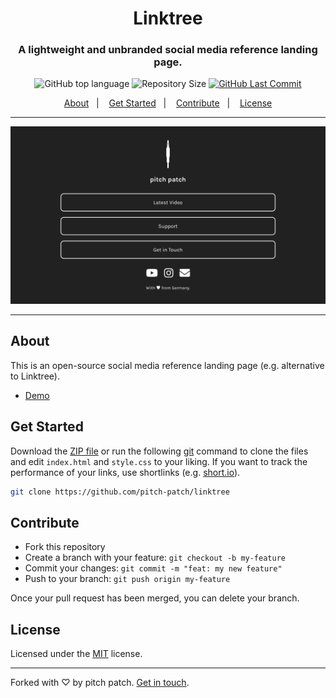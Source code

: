 <h1 align="center">Linktree</h1>
<h3 align="center">A lightweight and unbranded social media reference landing page.</h3>

<p align="center">
  <img alt="GitHub top language" src="https://img.shields.io/github/languages/top/pitch-patch/linktree?color=1a7cbd&labelColor=000000">
  
  <img alt="Repository Size" src="https://img.shields.io/github/repo-size/pitch-patch/linktree?color=1a7cbd&labelColor=000000">
  
  <a href="https://github.com/pitch-patch/linktree/commits/simplified">
    <img alt="GitHub Last Commit" src="https://img.shields.io/github/last-commit/pitch-patch/linktree?color=1a7cbd&labelColor=000000"></a>
</p>

<p align="center">
  <a href="#about">About</a>&nbsp;&nbsp;&nbsp;|&nbsp;&nbsp;&nbsp;
  <a href="#get-started">Get Started</a>&nbsp;&nbsp;&nbsp;|&nbsp;&nbsp;&nbsp;
  <a href="#contribute">Contribute</a>&nbsp;&nbsp;&nbsp;|&nbsp;&nbsp;&nbsp;
  <a href="#license">License</a>
</p>

---

<p align="center">
  <img alt="screenshot" src="screenshot.png">
</p>

---

## About

This is an open-source social media reference landing page (e.g. alternative to Linktree).
- [Demo](https://pitch-patch.github.io/linktree)

## Get Started

Download the [ZIP file](https://github.com/pitch-patch/linktree/archive/refs/heads/simplified.zip) or run the following [git](https://git-scm.com/downloads) command to clone the files and edit `index.html` and `style.css` to your liking. If you want to track the performance of your links, use shortlinks (e.g. [short.io](https://short.io)).
```bash
git clone https://github.com/pitch-patch/linktree
```

## Contribute

- Fork this repository
- Create a branch with your feature: `git checkout -b my-feature`
- Commit your changes: `git commit -m "feat: my new feature"`
- Push to your branch: `git push origin my-feature`

Once your pull request has been merged, you can delete your branch.

## License

Licensed under the [MIT](LICENSE.md) license.

---

Forked with ♡ by pitch patch. [Get in touch](https://pitch-patch.github.io/linktree).
